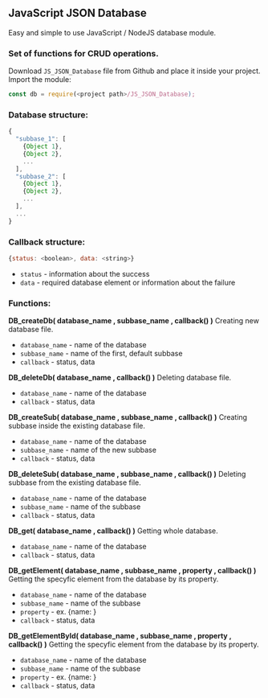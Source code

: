 ## JavaScript JSON Database
Easy and simple to use JavaScript / NodeJS database module.
### Set of functions for CRUD operations.

Download `JS_JSON_Database` file from Github and place it inside your project.
Import the module:

```js
const db = require(<project path>/JS_JSON_Database);
```

### Database structure:

```js
{
  "subbase_1": [
    {Object 1},
    {Object 2},
    ...
  ],
  "subbase_2": [
    {Object 1},
    {Object 2},
    ...
  ],
  ...
}
```

### Callback structure:

```js
{status: <boolean>, data: <string>}
```
- `status` - information about the success
- `data` - required database element or information about the failure

### Functions:

**DB_createDb( database_name ,  subbase_name , callback() )**
Creating new database file.
- `database_name` - name of the database
- `subbase_name` - name of the first, default subbase
- `callback` - status, data

**DB_deleteDb( database_name , callback() )**
Deleting database file.
- `database_name` - name of the database
- `callback` - status, data

**DB_createSub( database_name ,  subbase_name , callback() )**
Creating subbase inside the existing database file.
- `database_name` - name of the database
- `subbase_name` - name of the new subbase
- `callback` - status, data

**DB_deleteSub( database_name ,  subbase_name , callback() )**
Deleting subbase from the existing database file.
- `database_name` - name of the database
- `subbase_name` - name of the subbase
- `callback` - status, data

**DB_get( database_name , callback() )**
Getting whole database.
- `database_name` - name of the database
- `callback` - status, data

**DB_getElement( database_name ,  subbase_name , property , callback() )**
Getting the specyfic element from the database by its property.
- `database_name` - name of the database
- `subbase_name` - name of the subbase
- `property` - ex. {name: <name>}
- `callback` - status, data
  
**DB_getElementById( database_name ,  subbase_name , property , callback() )**
Getting the specyfic element from the database by its property.
- `database_name` - name of the database
- `subbase_name` - name of the subbase
- `property` - ex. {name: <name>}
- `callback` - status, data
